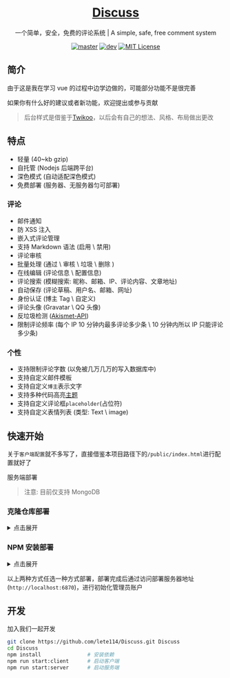 <h1 align="center"><a href="https://github.com/lete114/Discuss" target="_blank">Discuss</a></h1>
<p align="center">一个简单，安全，免费的评论系统 | A simple, safe, free comment system</p>

<p align="center">
    <a href="https://github.com/lete114/Discuss/releases/"><img src="https://img.shields.io/github/package-json/v/lete114/Discuss/master?color=%23e58a8a&label=master" alt="master"></a>
    <a href="https://github.com/lete114/Discuss/tree/dev"><img src="https://img.shields.io/github/package-json/v/lete114/Discuss/dev?color=%231ab1ad&label=dev" alt="dev"></a>
    <a href="https://github.com/lete114/Discuss/blob/master/LICENSE"><img src="https://img.shields.io/github/license/lete114/Discuss?color=FF5531" alt="MIT License"></a>
</p>

## 简介

由于这是我在学习 vue 的过程中边学边做的，可能部分功能不是很完善

如果你有什么好的建议或者新功能，欢迎提出或参与贡献

> 后台样式是借鉴于[Twikoo](https://twikoo.js.org/)，以后会有自己的想法、风格、布局做出更改

## 特点

- 轻量 (40~kb gzip)
- 自托管 (Nodejs 后端跨平台)
- 深色模式 (自动适配深色模式)
- 免费部署 (服务器、无服务器匀可部署)

### 评论

- 邮件通知
- 防 XSS 注入
- 嵌入式评论管理
- 支持 Markdown 语法 (启用 \ 禁用)
- 评论审核
- 批量处理 (通过 \ 审核 \ 垃圾 \ 删除 )
- 在线编辑 (评论信息 \ 配置信息)
- 评论搜索 (模糊搜索: 昵称、邮箱、IP、评论内容、文章地址)
- 自动保存 (评论草稿、用户名、邮箱、网址)
- 身份认证 (博主 Tag \ 自定义)
- 评论头像 (Gravatar \ QQ 头像)
- 反垃圾检测 ([Akismet-API](https://akismet.com/))
- 限制评论频率 (每个 IP 10 分钟内最多评论多少条 \ 10 分钟内所以 IP 只能评论多少条)

### 个性

- 支持限制评论字数 (以免被几万几万的写入数据库中)
- 支持自定义邮件模板
- 支持自定义`博主`表示文字
- 支持多种代码高亮[主题](https://github.com/highlightjs/cdn-release)
- 支持自定义评论框`placeholder`(占位符)
- 支持自定义表情列表 (类型: Text \ image)

## 快速开始

关于`客户端配置`就不多写了，直接借鉴本项目路径下的`/public/index.html`进行配置就好了

服务端部署

> 注意: 目前仅支持 MongoDB

### 克隆仓库部署
<details>
<summary>点击展开</summary>

```bash
git clone https://github.com/lete114/Discuss.git Discuss
cd Discuss
cp .env.example .env
vim .env
```

.env 修改环境配置文件
修改好后执行`npm run start:server`即可

```env
# Discuss environment Config

# 数据库连接地址
DISCUSS_MONGODB='mongodb://localhost:27017/Discuss'

# 启动的端口号
DISCUSS_PORT='6870'

# 加密的密钥字符串(自定义)
DISCUSS_SECRET='Discuss'
```

</details>

### NPM 安装部署
<details>
<summary>点击展开</summary>

```bash
mkdir Discuss                   # 创建目录
cd Discuss                      # 进入目录
npm init -y                     # 初始化npm
npm install discuss --save      # 安装Discuss
touch index.js .env             # 创建index.js 以及 .env(环> 置文件)
```

index.js 引入 Discuss 并调用

```js
const Discuss = require('discuss')
Discuss.server()
```

.env 修改环境配置文件
修改好后执行`node index.js`即可，或者修改`package.json`用`npm run xxx`来启动都可以

```env 修改环境配置文件
# Discuss environment Config

# 数据库连接地址
DISCUSS_MONGODB='mongodb://localhost:27017/Discuss'

# 启动的端口号
DISCUSS_PORT='6870'

# 加密的密钥字符串(自定义)
DISCUSS_SECRET='Discuss'

```

</details>

以上两种方式任选一种方式部署，部署完成后通过访问部署服务器地址(`http://localhost:6870`)，进行初始化管理员账户

## 开发

加入我们一起开发

```bash
git clone https://github.com/lete114/Discuss.git Discuss
cd Discuss
npm install               # 安装依赖
npm run start:client      # 启动客户端
npm run start:server      # 启动服务端
```
